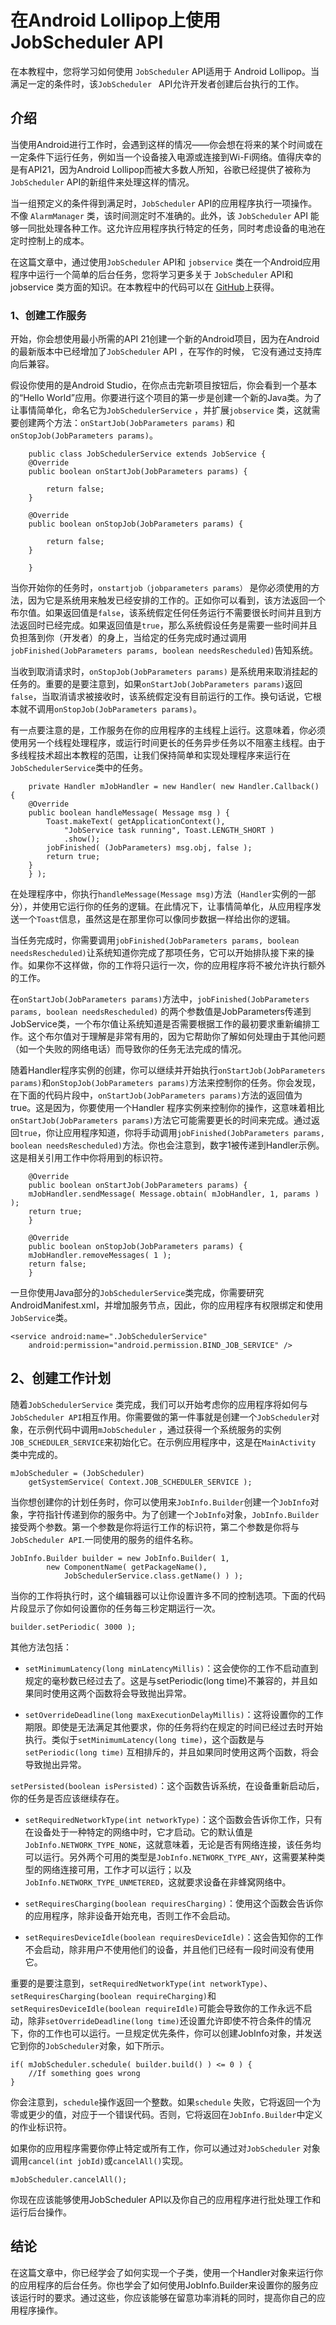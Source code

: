 # 在Android Lollipop上使用JobScheduler API

在本教程中，您将学习如何使用 `JobScheduler` API适用于 Android Lollipop。当满足一定的条件时，该`JobScheduler ` API允许开发者创建后台执行的工作。

## 介绍

当使用Android进行工作时，会遇到这样的情况——你会想在将来的某个时间或在一定条件下运行任务，例如当一个设备接入电源或连接到Wi-Fi网络。值得庆幸的是有API21，因为Android Lollipop而被大多数人所知，谷歌已经提供了被称为`JobScheduler` API的新组件来处理这样的情况。

当一组预定义的条件得到满足时，`JobScheduler` API的应用程序执行一项操作。不像 `AlarmManager` 类，该时间测定时不准确的。此外，该 `JobScheduler` API 能够一同批处理各种工作。这允许应用程序执行特定的任务，同时考虑设备的电池在定时控制上的成本。

在这篇文章中，通过使用`JobScheduler` API和 `jobservice` 类在一个Android应用程序中运行一个简单的后台任务，您将学习更多关于  `JobScheduler` API和 jobservice 类方面的知识。在本教程中的代码可以在 [GitHub](https://github.com/tutsplus/Android-JobSchedulerAPI)上获得。

### 1、创建工作服务

开始，你会想使用最小所需的API 21创建一个新的Android项目，因为在Android的最新版本中已经增加了`JobScheduler` API ，在写作的时候， 它没有通过支持库向后兼容。

假设你使用的是Android Studio，在你点击完新项目按钮后，你会看到一个基本的“Hello World”应用。你要进行这个项目的第一步是创建一个新的Java类。为了让事情简单化，命名它为`JobSchedulerService` ，并扩展`jobservice` 类，这就需要创建两个方法：`onStartJob(JobParameters params)` 和`onStopJob(JobParameters params)`。

``` 
    public class JobSchedulerService extends JobService {
    @Override
    public boolean onStartJob(JobParameters params) {
 
        return false;
    }
 
    @Override
    public boolean onStopJob(JobParameters params) {
         
        return false;
    }
 
    }
```

当你开始你的任务时，`onstartjob（jobparameters params）` 是你必须使用的方法，因为它是系统用来触发已经安排的工作的。正如你可以看到，该方法返回一个布尔值。如果返回值是`false`，该系统假定任何任务运行不需要很长时间并且到方法返回时已经完成。如果返回值是`true`，那么系统假设任务是需要一些时间并且负担落到你（开发者）的身上，当给定的任务完成时通过调用`jobFinished(JobParameters params, boolean needsRescheduled)`告知系统。

当收到取消请求时，`onStopJob(JobParameters params)` 是系统用来取消挂起的任务的。重要的是要注意到，如果`onStartJob(JobParameters params)`返回 `false`，当取消请求被接收时，该系统假定没有目前运行的工作。换句话说，它根本就不调用`onStopJob(JobParameters params)`。

有一点要注意的是，工作服务在你的应用程序的主线程上运行。这意味着，你必须使用另一个线程处理程序，或运行时间更长的任务异步任务以不阻塞主线程。由于多线程技术超出本教程的范围，让我们保持简单和实现处理程序来运行在`JobSchedulerService`类中的任务。

```     
    private Handler mJobHandler = new Handler( new Handler.Callback() {
    @Override
    public boolean handleMessage( Message msg ) {
        Toast.makeText( getApplicationContext(), 
            "JobService task running", Toast.LENGTH_SHORT )
            .show();
        jobFinished( (JobParameters) msg.obj, false );
        return true;
    }
    } );
```

在处理程序中，你执行`handleMessage(Message msg)`方法（`Handler`实例的一部分），并使用它运行你的任务的逻辑。在此情况下，让事情简单化，从应用程序发送一个`Toast`信息，虽然这是在那里你可以像同步数据一样给出你的逻辑。

当任务完成时，你需要调用`jobFinished(JobParameters params, boolean needsRescheduled)`让系统知道你完成了那项任务，它可以开始排队接下来的操作。如果你不这样做，你的工作将只运行一次，你的应用程序将不被允许执行额外的工作。

在`onStartJob(JobParameters params)`方法中，`jobFinished(JobParameters params, boolean needsRescheduled)` 的两个参数值是JobParameters传递到JobService类，一个布尔值让系统知道是否需要根据工作的最初要求重新编排工作。这个布尔值对于理解是非常有用的，因为它帮助你了解如何处理由于其他问题（如一个失败的网络电话）而导致你的任务无法完成的情况。

随着Handler程序实例的创建，你可以继续并开始执行`onStartJob(JobParameters params)`和`onStopJob(JobParameters params)`方法来控制你的任务。你会发现，在下面的代码片段中，`onStartJob(JobParameters params)`方法的返回值为true。这是因为，你要使用一个Handler 程序实例来控制你的操作，这意味着相比`onStartJob(JobParameters params)`方法它可能需要更长的时间来完成。通过返回`true`，你让应用程序知道，你将手动调用`jobFinished(JobParameters params, boolean needsRescheduled)`方法。你也会注意到，数字1被传递到Handler示例。这是相关引用工作中你将用到的标识符。

```
    @Override
    public boolean onStartJob(JobParameters params) {
    mJobHandler.sendMessage( Message.obtain( mJobHandler, 1, params ) );
    return true;
    }
 
    @Override
    public boolean onStopJob(JobParameters params) {
    mJobHandler.removeMessages( 1 );
    return false;
    }
```

一旦你使用Java部分的`JobSchedulerService`类完成，你需要研究AndroidManifest.xml，并增加服务节点，因此，你的应用程序有权限绑定和使用`JobService`类。

```
<service android:name=".JobSchedulerService"
    android:permission="android.permission.BIND_JOB_SERVICE" />
```

## 2、创建工作计划

随着`JobSchedulerService` 类完成，我们可以开始考虑你的应用程序将如何与`JobScheduler API`相互作用。你需要做的第一件事就是创建一个`JobScheduler`对象，在示例代码中调用`mJobScheduler` ，通过获得一个系统服务的实例`JOB_SCHEDULER_SERVICE`来初始化它。在示例应用程序中，这是在`MainActivity` 类中完成的。

```
mJobScheduler = (JobScheduler) 
    getSystemService( Context.JOB_SCHEDULER_SERVICE );
```

当你想创建你的计划任务时，你可以使用来`JobInfo.Builder`创建一个`JobInfo`对象，字符指针传递到你的服务中。为了创建一个`JobInfo`对象，`JobInfo.Builder` 接受两个参数。第一个参数是你将运行工作的标识符，第二个参数是你将与`JobScheduler API`.一同使用的服务的组件名称。

```
JobInfo.Builder builder = new JobInfo.Builder( 1,
        new ComponentName( getPackageName(), 
            JobSchedulerService.class.getName() ) );
```

当你的工作将执行时，这个编辑器可以让你设置许多不同的控制选项。下面的代码片段显示了你如何设置你的任务每三秒定期运行一次。

```
builder.setPeriodic( 3000 );
```

其他方法包括：

- `setMinimumLatency(long minLatencyMillis)`：这会使你的工作不启动直到规定的毫秒数已经过去了。这是与setPeriodic(long time)不兼容的，并且如果同时使用这两个函数将会导致抛出异常。

- `setOverrideDeadline(long maxExecutionDelayMillis)`：这将设置你的工作期限。即使是无法满足其他要求，你的任务将约在规定的时间已经过去时开始执行。类似于`setMinimumLatency(long time)`，这个函数是与 `setPeriodic(long time)` 互相排斥的，并且如果同时使用这两个函数，将会导致抛出异常。

`setPersisted(boolean isPersisted)`：这个函数告诉系统，在设备重新启动后，你的任务是否应该继续存在。

- `setRequiredNetworkType(int networkType)`：这个函数会告诉你工作，只有在设备处于一种特定的网络中时，它才启动。它的默认值是`JobInfo.NETWORK_TYPE_NONE`，这就意味着，无论是否有网络连接，该任务均可以运行。另外两个可用的类型是`JobInfo.NETWORK_TYPE_ANY`，这需要某种类型的网络连接可用，工作才可以运行；以及`JobInfo.NETWORK_TYPE_UNMETERED`，这就要求设备在非蜂窝网络中。

- `setRequiresCharging(boolean requiresCharging)`：使用这个函数会告诉你的应用程序，除非设备开始充电，否则工作不会启动。

- `setRequiresDeviceIdle(boolean requiresDeviceIdle)`：这会告知你的工作不会启动，除非用户不使用他们的设备，并且他们已经有一段时间没有使用它。

重要的是要注意到，`setRequiredNetworkType(int networkType)`、`setRequiresCharging(boolean requireCharging)`和`setRequiresDeviceIdle(boolean requireIdle)`可能会导致你的工作永远不启动，除非`setOverrideDeadline(long time)`还设置允许即使不符合条件的情况下，你的工作也可以运行。一旦规定优先条件，你可以创建JobInfo对象，并发送它到你的`JobScheduler`对象，如下所示。

```
if( mJobScheduler.schedule( builder.build() ) <= 0 ) {
    //If something goes wrong
}
```

你会注意到，`schedule`操作返回一个整数。如果`schedule` 失败，它将返回一个为零或更少的值，对应于一个错误代码。否则，它将返回在`JobInfo.Builder`中定义的作业标识符。

如果你的应用程序需要你停止特定或所有工作，你可以通过对`JobScheduler` 对象调用`cancel(int jobId)`或`cancelAll()`实现。

```
mJobScheduler.cancelAll();
```

你现在应该能够使用JobScheduler API以及你自己的应用程序进行批处理工作和运行后台操作。

## 结论

在这篇文章中，你已经学会了如何实现一个子类，使用一个Handler对象来运行你的应用程序的后台任务。你也学会了如何使用JobInfo.Builder来设置你的服务应该运行时的要求。通过这些，你应该能够在留意功率消耗的同时，提高你自己的应用程序操作。

